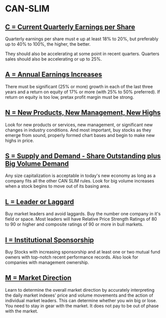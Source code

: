 # CAN-SLIM

## [C = Current Quarterly Earnings per Share](C/README.md)

Quarterly earnings per share must e up at least 18% to 20%, but preferably up to 40% to 100%, the higher, the better.

They should also be accelerating at some point in recent quarters. Quarters sales should also be accelerating or up to 25%.

## [A = Annual Earnings Increases]((A/README.md))

There must be significant (25% or more) growth in each of the last three years and a return on equity of 17% or more (with 25% to 50% preferred). If return on equity is too low, pretax profit margin must be strong.


## [N = New Products, New Management, New Highs](N/README.md)

Look for new products or services, new management, or significant new changes in industry conditions. And most important, buy stocks as they emerge from sound, properly formed chart bases and begin to make new highs in price.

## [S = Supply and Demand - Share Outstanding plus Big Volume Demand](S/README.md)

Any size capitalization is acceptable in today's new economy as long as a company fits all the other CAN SLIM rules. Look for big volume increases when a stock begins to move out of its basing area.

## [L = Leader or Laggard](L/README.md)

Buy market leaders and avoid laggards. Buy the number one company in it's field or space. Most leaders will have Relative Price Strength Ratings of 80 to 90 or higher and composite ratings of 90 or more in bull markets.

## [I = Institutional Sponsorship](I/README.md)

Buy Stocks with increasing sponsorship and at least one or two mutual fund owners with top-notch recent performance records. Also look for companies with management ownership.

## [M = Market Direction](M/README.md)

Learn to determine the overall market direction by accurately interpreting the daily market indexes' price and volume movements and the action of individual market leaders. This can determine whether you win big or lose. You need to stay in gear with the market. It does not pay to be out of phase with the market.  
